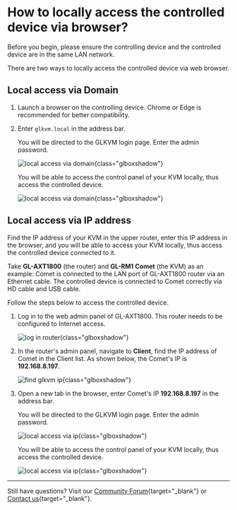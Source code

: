 # How to locally access the controlled device via browser?

Before you begin, please ensure the controlling device and the controlled device are in the same LAN network.

There are two ways to locally access the controlled device via web browser.

## Local access via Domain

1. Launch a browser on the controlling device. Chrome or Edge is recommended for better compatibility.

2. Enter `glkvm.local` in the address bar. 

    You will be directed to the GLKVM login page. Enter the admin password.

    ![local access via domain](https://static.gl-inet.com/docs/kvm/faq/local_access_controlled_device_via_browser/local_access_domain_1.png){class="glboxshadow"}

    You will be able to access the control panel of your KVM locally, thus access the controlled device.

    ![local access via domain](https://static.gl-inet.com/docs/kvm/faq/local_access_controlled_device_via_browser/local_access_domain_2.png){class="glboxshadow"}

## Local access via IP address

Find the IP address of your KVM in the upper router, enter this IP address in the browser, and you will be able to access your KVM locally, thus access the controlled device connected to it.

Take **GL-AXT1800** (the router) and **GL-RM1 Comet** (the KVM) as an example: Comet is connected to the LAN port of GL-AXT1800 router via an Ethernet cable. The controlled device is connected to Comet correctly via HD cable and USB cable.

Follow the steps below to access the controlled device.

1. Log in to the web admin panel of GL-AXT1800. This router needs to be configured to Internet access.

    ![log in router](https://static.gl-inet.com/docs/kvm/faq/local_access_controlled_device_via_browser/log_in_router.png){class="glboxshadow"}

2. In the router's admin panel, navigate to **Client**, find the IP address of Comet in the Client list. As shown below, the Comet's IP is **192.168.8.197**.

    ![find glkvm ip](https://static.gl-inet.com/docs/kvm/faq/local_access_controlled_device_via_browser/find_glkvm_ip.png){class="glboxshadow"}

3. Open a new tab in the browser, enter Comet's IP **192.168.8.197** in the address bar. 

    You will be directed to the GLKVM login page. Enter the admin password.

    ![local access via ip](https://static.gl-inet.com/docs/kvm/faq/local_access_controlled_device_via_browser/local_access_ip_1.jpg){class="glboxshadow"}

    You will be able to access the control panel of your KVM locally, thus access the controlled device.

    ![local access via ip](https://static.gl-inet.com/docs/kvm/faq/local_access_controlled_device_via_browser/local_access_ip_2.png){class="glboxshadow"}

---

Still have questions? Visit our [Community Forum](https://forum.gl-inet.com){target="_blank"} or [Contact us](https://www.gl-inet.com/contacts/){target="_blank"}.
